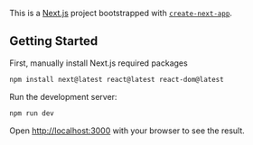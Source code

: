 This is a [Next.js](https://nextjs.org/) project bootstrapped with [`create-next-app`](https://github.com/vercel/next.js/tree/canary/packages/create-next-app).

## Getting Started

First, manually install Next.js required packages

```bash
npm install next@latest react@latest react-dom@latest
```

Run the development server:

```bash
npm run dev
```

Open [http://localhost:3000](http://localhost:3000) with your browser to see the result.

